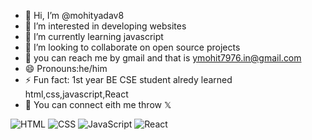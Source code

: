 - 👋 Hi, I’m @mohityadav8
- 👀 I’m interested in developing websites
- 🌱 I’m currently learning javascript
- 💞️ I’m looking to collaborate on open source projects
- 📩 you can reach me by gmail and that is ymohit7976.in@gmail.com
- 😄 Pronouns:he/him
- ⚡ Fun fact: 1st year BE CSE student alredy learned html,css,javascript,React
- 🚀   You can connect eith me throw
  𝕏
<!---
mohityadav8/mohityadav8 is a ✨ special ✨ repository because its `README.md` (this file) appears on your GitHub profile.
You can click the Preview link to take a look at your changes.
--->
![HTML](https://img.shields.io/badge/HTML-%23E34F26?style=flat-square&logo=html5&logoColor=white)
![CSS](https://img.shields.io/badge/CSS-%231572B6?style=flat-square&logo=css3&logoColor=white)
![JavaScript](https://img.shields.io/badge/JavaScript-%23F7DF1E?style=flat-square&logo=javascript&logoColor=black)
![React](https://img.shields.io/badge/React-%2300D8FF?style=flat-square&logo=react&logoColor=white)
